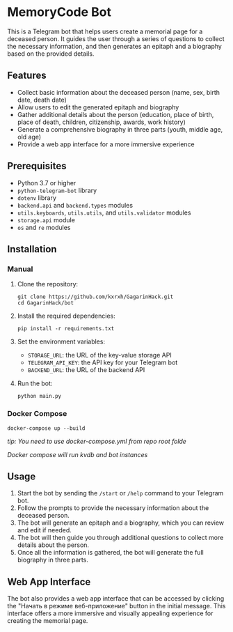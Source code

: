 # MemoryCode Bot

This is a Telegram bot that helps users create a memorial page for a deceased person. It guides the user through a series of questions to collect the necessary information, and then generates an epitaph and a biography based on the provided details.

## Features

- Collect basic information about the deceased person (name, sex, birth date, death date)
- Allow users to edit the generated epitaph and biography
- Gather additional details about the person (education, place of birth, place of death, children, citizenship, awards, work history)
- Generate a comprehensive biography in three parts (youth, middle age, old age)
- Provide a web app interface for a more immersive experience

## Prerequisites

- Python 3.7 or higher
- `python-telegram-bot` library
- `dotenv` library
- `backend.api` and `backend.types` modules
- `utils.keyboards`, `utils.utils`, and `utils.validator` modules
- `storage.api` module
- `os` and `re` modules

## Installation

### Manual

1. Clone the repository:

   ```
   git clone https://github.com/kxrxh/GagarinHack.git
   cd GagarinHack/bot
   ```

2. Install the required dependencies:

   ```
   pip install -r requirements.txt
   ```

3. Set the environment variables:

   - `STORAGE_URL`: the URL of the key-value storage API
   - `TELEGRAM_API_KEY`: the API key for your Telegram bot
   - `BACKEND_URL`: the URL of the backend API

4. Run the bot:

   ```
   python main.py
   ```
### Docker Compose
```
docker-compose up --build
```
*tip: You need to use docker-compose.yml from repo root folde*

*Docker compose will run kvdb and bot instances*



## Usage

1. Start the bot by sending the `/start` or `/help` command to your Telegram bot.
2. Follow the prompts to provide the necessary information about the deceased person.
3. The bot will generate an epitaph and a biography, which you can review and edit if needed.
4. The bot will then guide you through additional questions to collect more details about the person.
5. Once all the information is gathered, the bot will generate the full biography in three parts.

## Web App Interface

The bot also provides a web app interface that can be accessed by clicking the "Начать в режиме веб-приложение" button in the initial message. This interface offers a more immersive and visually appealing experience for creating the memorial page.



